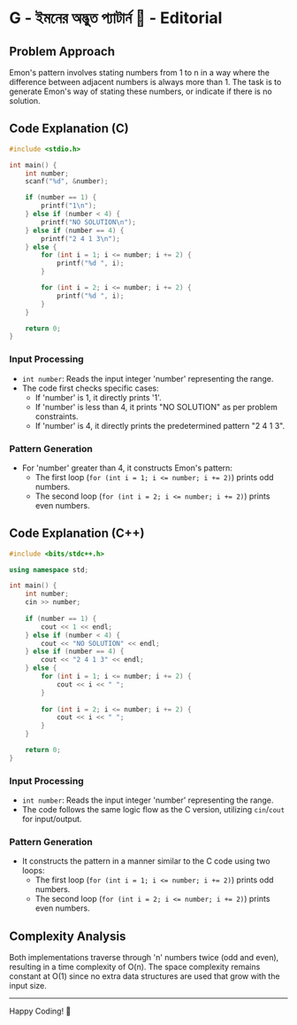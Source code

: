 # G - ইমনের অদ্ভুত প্যাটার্ন 👀 - Editorial

## Problem Approach

Emon's pattern involves stating numbers from 1 to n in a way where the difference between adjacent numbers is always more than 1. The task is to generate Emon's way of stating these numbers, or indicate if there is no solution.

## Code Explanation (C)

```c
#include <stdio.h>

int main() {
    int number;
    scanf("%d", &number);

    if (number == 1) {
        printf("1\n");
    } else if (number < 4) {
        printf("NO SOLUTION\n");
    } else if (number == 4) {
        printf("2 4 1 3\n");
    } else {
        for (int i = 1; i <= number; i += 2) {
            printf("%d ", i);
        }

        for (int i = 2; i <= number; i += 2) {
            printf("%d ", i);
        }
    }

    return 0;
}
```

### Input Processing

- `int number`: Reads the input integer 'number' representing the range.
- The code first checks specific cases:
  - If 'number' is 1, it directly prints '1'.
  - If 'number' is less than 4, it prints "NO SOLUTION" as per problem constraints.
  - If 'number' is 4, it directly prints the predetermined pattern "2 4 1 3".

### Pattern Generation

- For 'number' greater than 4, it constructs Emon's pattern:
  - The first loop (`for (int i = 1; i <= number; i += 2)`) prints odd numbers.
  - The second loop (`for (int i = 2; i <= number; i += 2)`) prints even numbers.

## Code Explanation (C++)

```cpp
#include <bits/stdc++.h>

using namespace std;

int main() {
    int number;
    cin >> number;
 
    if (number == 1) {
        cout << 1 << endl;
    } else if (number < 4) {
        cout << "NO SOLUTION" << endl;
    } else if (number == 4) {
        cout << "2 4 1 3" << endl;
    } else {
        for (int i = 1; i <= number; i += 2) {
            cout << i << " ";
        }
 
        for (int i = 2; i <= number; i += 2) {
            cout << i << " ";
        }
    }

    return 0;
}
```

### Input Processing

- `int number`: Reads the input integer 'number' representing the range.
- The code follows the same logic flow as the C version, utilizing `cin`/`cout` for input/output.

### Pattern Generation

- It constructs the pattern in a manner similar to the C code using two loops:
  - The first loop (`for (int i = 1; i <= number; i += 2)`) prints odd numbers.
  - The second loop (`for (int i = 2; i <= number; i += 2)`) prints even numbers.

## Complexity Analysis

Both implementations traverse through 'n' numbers twice (odd and even), resulting in a time complexity of O(n). The space complexity remains constant at O(1) since no extra data structures are used that grow with the input size.

---

Happy Coding! 👀
